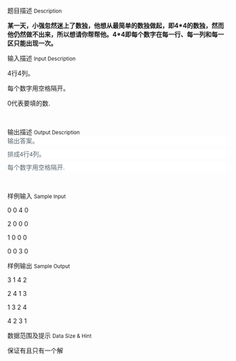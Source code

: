 <div class="panel panel-default">
<div class="area-title">
<span>
题目描述
<small>Description</small>
</span></div>
<div class="panel-body">

<p><strong style="">某一天，小强忽然迷上了数独，他想从最简单的数独做起，即4*4的数独，然而他仍然做不出来，所以想请你帮帮他。4*4即<span style="">每个数字</span><span style="font-family: 'Microsoft YaHei', 'Lucida Grande', SimSun;">在每一行、每一列和每一区只能出现一次。</span></strong></p>

</div>
</div>

<div class="panel panel-default">
<div class="area-title">
<span>
输入描述
<small>Input Description</small>
</span></div>
<div class="panel-body">
<p style="">4行4列。</p><p style="">每个数字用空格隔开。</p><p style="">0代表要填的数.</p><p><br></p>

</div>
</div>
<div  class="panel panel-default">
<div class="area-title">
<span>
输出描述
<small>Output Description</small>
</span></div>
<div class="panel-body">

<p style="box-sizing: border-box; margin-top: 0px; margin-bottom: 10px; color: rgb(88, 102, 110); font-family: &#39;Source Sans Pro&#39;, &#39;Helvetica Neue&#39;, Helvetica, Arial, 微软雅黑, 黑体, sans-serif; font-size: 14px; line-height: 20px; white-space: normal; background-color: rgb(255, 255, 255); ">输出答案。</p><p style="box-sizing: border-box; margin-top: 0px; margin-bottom: 10px; color: rgb(88, 102, 110); font-family: &#39;Source Sans Pro&#39;, &#39;Helvetica Neue&#39;, Helvetica, Arial, 微软雅黑, 黑体, sans-serif; font-size: 14px; line-height: 20px; white-space: normal; background-color: rgb(255, 255, 255); ">排成4行4列。</p><p style="box-sizing: border-box; margin-top: 0px; margin-bottom: 10px; color: rgb(88, 102, 110); font-family: &#39;Source Sans Pro&#39;, &#39;Helvetica Neue&#39;, Helvetica, Arial, 微软雅黑, 黑体, sans-serif; font-size: 14px; line-height: 20px; white-space: normal; background-color: rgb(255, 255, 255); ">每个数字用空格隔开.</p><p><br/></p>

</div>
</div>


<div class="panel panel-default">
<div class="area-title">
<span>
样例输入
<small>Sample Input</small>
</span></div>
<div class="panel-body">
<p>0 0 4 0<br></p><p>2 0 0 0</p><p>1 0 0 0</p><p>0 0 3 0</p>

</div>
</div>

<div class="panel panel-default">
<div class="area-title">
<span>
样例输出
<small>Sample Output</small>
</span></div>
<div class="panel-body">
<p>3 1 4 2</p><p>2 4 1 3</p><p>1 3 2 4</p><p>4 2 3 1</p>

</div>
</div>

<div class="panel panel-default">
<div class="area-title">
<span>
数据范围及提示
<small>Data Size & Hint</small>
</span></div>
<div class="panel-body">
<p><span style="">保证有且只有一个解</span></p>
</div>
</div>